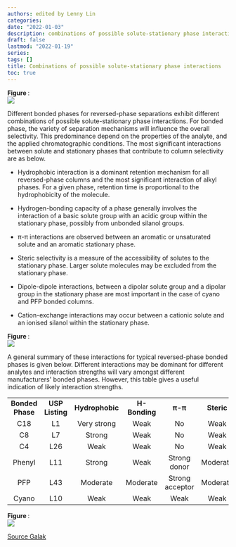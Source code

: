 ```yaml
---
authors: edited by Lenny Lin
categories: 
date: "2022-01-03"
description: combinations of possible solute-stationary phase interactions
draft: false
lastmod: "2022-01-19"
series: 
tags: []
title: Combinations of possible solute-stationary phase interactions
toc: true
---
```


<figcaption><b>Figure </b>: </figcaption>

<img src = "/docs/images/"/>

<!--more-->

Different bonded phases for reversed-phase separations exhibit different combinations of possible solute-stationary phase interactions. For bonded phase, the variety of separation mechanisms will influence the overall selectivity. This predominance depend on the properties of the analyte, and the applied chromatographic conditions. The most significant interactions between solute and stationary phases that contribute to column selectivity are as below.

-   Hydrophobic interaction is a dominant retention mechanism for all reversed-phase columns and the most significant interaction of alkyl phases. For a given phase, retention time is proportional to the hydrophobicity of the molecule.

-   Hydrogen-bonding capacity of a phase generally involves the interaction of a basic solute group with an acidic group within the stationary phase, possibly from unbonded silanol groups.

-   π-π interactions are observed between an aromatic or unsaturated solute and an aromatic stationary phase.

-   Steric selectivity is a measure of the accessibility of solutes to the stationary phase. Larger solute molecules may be excluded from the stationary phase.

-   Dipole-dipole interactions, between a dipolar solute group and a dipolar group in the stationary phase are most important in the case of cyano and PFP bonded columns.

-   Cation-exchange interactions may occur between a cationic solute and an ionised silanol within the stationary phase.

<figcaption><b>Figure </b>: </figcaption>

<img src = "/docs/images/Screenshot 2022-01-19 182739.png"/>

A general summary of these interactions for typical reversed-phase bonded phases is given below. Different interactions may be dominant for different analytes and interaction strengths will vary amongst different manufacturers' bonded phases. However, this table gives a useful indication of likely interaction strengths.

|                  |                 |                 |               |                 |            |                   |                     |
|:----------------:|:---------------:|:---------------:|:-------------:|:---------------:|:----------:|:-----------------:|:-------------------:|
| **Bonded Phase** | **USP Listing** | **Hydrophobic** | **H-Bonding** |     **π-π**     | **Steric** | **Dipole-dipole** | **Cation-exchange** |
|       C18        |       L1        |   Very strong   |     Weak      |       No        |    Weak    |        No         |        Weak         |
|        C8        |       L7        |     Strong      |     Weak      |       No        |    Weak    |        No         |        Weak         |
|        C4        |       L26       |      Weak       |     Weak      |       No        |    Weak    |        No         |        Weak         |
|      Phenyl      |       L11       |     Strong      |     Weak      |  Strong donor   |  Moderate  |       Weak        |        Weak         |
|       PFP        |       L43       |    Moderate     |   Moderate    | Strong acceptor |  Moderate  |      Strong       |      Moderate       |
|      Cyano       |       L10       |      Weak       |     Weak      |      Weak       |    Weak    |      Strong       |        Weak         |

<figcaption><b>Figure </b>: </figcaption>

<img src = "/docs/images/Screenshot 2022-01-19 183735.png"/>

[Source Galak](https://galaklc.com/reversed-phase-column-selectivity/)
